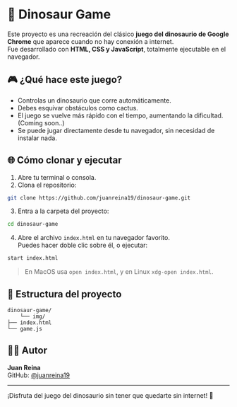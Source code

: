 # 🦖 Dinosaur Game

Este proyecto es una recreación del clásico **juego del dinosaurio de Google Chrome** que aparece cuando no hay conexión a internet.  
Fue desarrollado con **HTML, CSS y JavaScript**, totalmente ejecutable en el navegador.

## 🎮 ¿Qué hace este juego?

- Controlas un dinosaurio que corre automáticamente.
- Debes esquivar obstáculos como cactus.
- El juego se vuelve más rápido con el tiempo, aumentando la dificultad. (Coming soon..)
- Se puede jugar directamente desde tu navegador, sin necesidad de instalar nada.

## 🌐 Cómo clonar y ejecutar

1. Abre tu terminal o consola.
2. Clona el repositorio:

```bash
git clone https://github.com/juanreina19/dinosaur-game.git
```

3. Entra a la carpeta del proyecto:

```bash
cd dinosaur-game
```

4. Abre el archivo `index.html` en tu navegador favorito.  
   Puedes hacer doble clic sobre él, o ejecutar:

```bash
start index.html
```

> En MacOS usa `open index.html`, y en Linux `xdg-open index.html`.

## 📁 Estructura del proyecto

```
dinosaur-game/
    └── img/
├── index.html
└── game.js
```

## 👨‍💻 Autor

**Juan Reina**  
GitHub: [@juanreina19](https://github.com/juanreina19)

---

¡Disfruta del juego del dinosaurio sin tener que quedarte sin internet! 🦕

